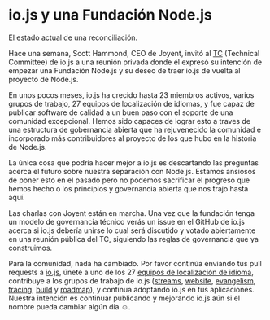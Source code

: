 # io.js y una Fundación Node.js
El estado actual de una reconciliación.

Hace una semana, Scott Hammond, CEO de Joyent, invitó al [TC](https://github.com/iojs/io.js/blob/v1.x/GOVERNANCE.md#technical-committee) (Technical Committee) de io.js a una reunión privada donde él expresó su intención de empezar una Fundación Node.js y su deseo de traer io.js de vuelta al proyecto de Node.js.

En unos pocos meses, io.js ha crecido hasta 23 miembros activos, varios grupos de trabajo, 27 equipos de localización de idiomas, y fue capaz de publicar software de calidad a un buen paso con el soporte de una comunidad excepcional. Hemos sido capaces de lograr esto a traves de una estructura de gobernancia abierta que ha rejuvenecido la comunidad e incorporado más contribuidores al proyecto de los que hubo en la historia de Node.js.

La única cosa que podría hacer mejor a io.js es descartando las preguntas acerca el futuro sobre nuestra separación con Node.js. Estamos ansiosos de poner esto en el pasado pero no podemos sacrificar el progreso que hemos hecho o los principios y governancia abierta que nos trajo hasta aquí.

Las charlas con Joyent están en marcha. Una vez que la fundación tenga un modelo de governancia técnico verás un issue en el GitHub de io.js acerca si io.js debería unirse lo cual será discutido y votado abiertamente en una reunión pública del TC, siguiendo las reglas de governancia que ya construimos.

Para la comunidad, nada ha cambiado. Por favor continúa enviando tus pull requests a [io.js](https://github.com/iojs/io.js), únete a uno de los 27 [equipos de localización de idioma](https://github.com/iojs/website/issues/125), contribuye a los grupos de trabajo de io.js ([streams](https://github.com/iojs/readable-stream), [website](https://github.com/iojs/website), [evangelism](https://github.com/iojs/website/labels/evangelism), [tracing](https://github.com/iojs/tracing-wg), [build](https://github.com/iojs/build) y [roadmap](https://github.com/iojs/roadmap)), y continua adoptando io.js en tus aplicaciones. Nuestra intención es continuar publicando y mejorando io.js aún si el nombre pueda cambiar algún día ☺.
